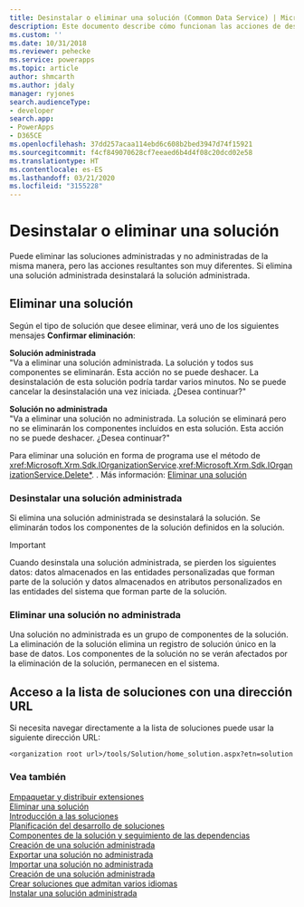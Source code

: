 ```yaml
---
title: Desinstalar o eliminar una solución (Common Data Service) | Microsoft Docs
description: Este documento describe cómo funcionan las acciones de desinstalación y eliminación de soluciones administradas y no administradas en Dynamics 365
ms.custom: ''
ms.date: 10/31/2018
ms.reviewer: pehecke
ms.service: powerapps
ms.topic: article
author: shmcarth
ms.author: jdaly
manager: ryjones
search.audienceType:
- developer
search.app:
- PowerApps
- D365CE
ms.openlocfilehash: 37dd257acaa114ebd6c608b2bed3947d74f15921
ms.sourcegitcommit: f4cf849070628cf7eeaed6b4d4f08c20dcd02e58
ms.translationtype: HT
ms.contentlocale: es-ES
ms.lasthandoff: 03/21/2020
ms.locfileid: "3155228"
---
```

# <a name="uninstall-or-delete-a-solution"></a>Desinstalar o eliminar una solución

Puede eliminar las soluciones administradas y no administradas de la misma manera, pero las acciones resultantes son muy diferentes. Si elimina una solución administrada desinstalará la solución administrada.  
  
<a name="BKMK_DeleteSolution"></a>   
## <a name="delete-a-solution"></a>Eliminar una solución  
 Según el tipo de solución que desee eliminar, verá uno de los siguientes mensajes **Confirmar eliminación**:  
  
 **Solución administrada**  
 "Va a eliminar una solución administrada. La solución y todos sus componentes se eliminarán. Esta acción no se puede deshacer. La desinstalación de esta solución podría tardar varios minutos. No se puede cancelar la desinstalación una vez iniciada. ¿Desea continuar?"  
  
 **Solución no administrada**  
 "Va a eliminar una solución no administrada. La solución se eliminará pero no se eliminarán los componentes incluidos en esta solución. Esta acción no se puede deshacer. ¿Desea continuar?"  
  
 Para eliminar una solución en forma de programa use el método de <xref:Microsoft.Xrm.Sdk.IOrganizationService>.<xref:Microsoft.Xrm.Sdk.IOrganizationService.Delete*>. . Más información: [Eliminar una solución](work-solutions.md#BKMK_DeleteSolution)  
  
<a name="BKMK_UinstallAManagedSolution"></a>   
### <a name="uninstall-a-managed-solution"></a>Desinstalar una solución administrada  
 Si elimina una solución administrada se desinstalará la solución. Se eliminarán todos los componentes de la solución definidos en la solución.  
  
> [!IMPORTANT]
>  Cuando desinstala una solución administrada, se pierden los siguientes datos: datos almacenados en las entidades personalizadas que forman parte de la solución y datos almacenados en atributos personalizados en las entidades del sistema que forman parte de la solución.  
  
<a name="BKMK_DeleteUnmanagedSolution"></a>   
### <a name="delete-an-unmanaged-solution"></a>Eliminar una solución no administrada  
 Una solución no administrada es un grupo de componentes de la solución. La eliminación de la solución elimina un registro de solución único en la base de datos. Los componentes de la solución no se verán afectados por la eliminación de la solución, permanecen en el sistema.  
  
<a name="BKMK_AccessSolutionsGridWithUrl"></a>   
## <a name="access-the-solutions-list-with-a-url"></a>Acceso a la lista de soluciones con una dirección URL  
 Si necesita navegar directamente a la lista de soluciones puede usar la siguiente dirección URL:  
  
```http
<organization root url>/tools/Solution/home_solution.aspx?etn=solution  
```  
  
### <a name="see-also"></a>Vea también  
 [Empaquetar y distribuir extensiones](/dynamics365/customer-engagement/developer/package-distribute-extensions-use-solutions)   
 [Eliminar una solución](work-solutions.md#BKMK_DeleteSolution)   
 [Introducción a las soluciones](introduction-solutions.md)   
 [Planificación del desarrollo de soluciones](/dynamics365/customer-engagement/developer/plan-solution-development)   
 [Componentes de la solución y seguimiento de las dependencias](dependency-tracking-solution-components.md)   
 [Creación de una solución administrada](create-install-update-managed-solution.md#BKMK_CreateManagedSolution)   
 [Exportar una solución no administrada](create-export-import-unmanaged-solution.md#BKMK_UnmanagedSolution)   
 [Importar una solución no administrada](create-export-import-unmanaged-solution.md#BKMK_ImportUnmanagedSolution)   
 [Creación de una solución administrada](create-install-update-managed-solution.md#BKMK_CreateManagedSolution)   
 [Crear soluciones que admitan varios idiomas](create-solutions-support-multiple-languages.md)   
 [Instalar una solución administrada](create-install-update-managed-solution.md#BKMK_InstallManagedSolution)
